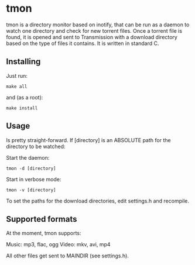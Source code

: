 # tmon

tmon is a directory monitor based on inotify, that can be run as a daemon to watch one directory and check for new torrent files.
Once a torrent file is found, it is opened and sent to Transmission with a download directory based on the type of files it contains.
It is written in standard C.

## Installing

Just run:

```
make all
```
and (as a root):

```
make install 
```

## Usage

Is pretty straight-forward. If [directory] is an ABSOLUTE path for the directory to be watched:

Start the daemon:
```
tmon -d [directory]
```
Start in verbose mode:

```
tmon -v [directory]
```
To set the paths for the download directories, edit settings.h and recompile.

## Supported formats

At the moment, tmon supports:

Music: mp3, flac, ogg
Video: mkv, avi, mp4

All other files get sent to MAINDIR (see settings.h).

